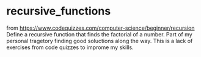 # recursive_functions
from https://www.codequizzes.com/computer-science/beginner/recursion Define a recursive function that finds the factorial of a number. Part of my personal tragetory finding good soluctions along the way. This is a lack of exercises from code quizzes to improme my skills.
